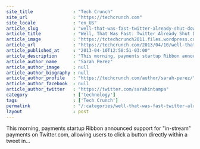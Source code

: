 ```yaml
---
site_title               : "Tech Crunch"
site_url                 : "https://techcrunch.com"
site_locale              : "en_US"
article_slug             : "well-that-was-fast-twitter-already-shut-down-ribbons-newly-launched-in-stream-payments-feature"
article_title            : "Well, That Was Fast: Twitter Already Shut Down Ribbon’s Newly Launched In-Stream Payments Feature"
article_image            : "https://tctechcrunch2011.files.wordpress.com/2012/02/twitter_bird_block.jpg?w=256&h=256&crop=1"
article_url              : "https://techcrunch.com/2013/04/10/well-that-was-fast-twitter-shut-down-ribbons-newly-launched-in-stream-payments-feature-built-using-twitter-card-technology/"
article_published_at     : "2013-04-10T12:58:51-03:00"
article_description      : "This morning, payments startup Ribbon announced support for 'in-stream' payments on Twitter.com, allowing users to click a button directly within a tweet in..."
article_author_name      : "Sarah Perez"
article_author_image     : null
article_author_biography : null
article_author_profile   : "https://techcrunch.com/author/sarah-perez/"
article_author_facebook  : null
article_author_twitter   : "https://twitter.com/sarahintampa"
category                 : ['technology']
tags                     : ['Tech Crunch']
permalink                : "/:categories/well-that-was-fast-twitter-already-shut-down-ribbons-newly-launched-in-stream-payments-feature/"
layout                   : post
---
```


This morning, payments startup Ribbon announced support for "in-stream" payments on Twitter.com, allowing users to click a button directly within a tweet in...
